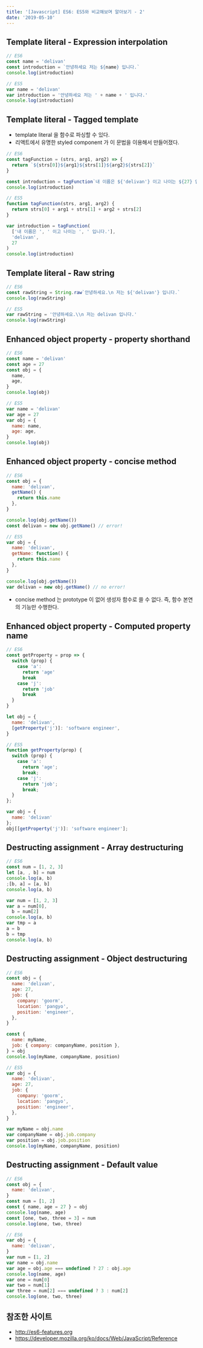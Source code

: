 ```yaml
---
title: '[Javascript] ES6: ES5와 비교해보며 알아보기 - 2'
date: '2019-05-10'
---
```


## Template literal - Expression interpolation

```js
// ES6
const name = 'delivan'
const introduction = `안녕하세요 저는 ${name} 입니다.`
console.log(introduction)
```

```js
// ES5
var name = 'delivan'
var introduction = '안녕하세요 저는 ' + name + ' 입니다.'
console.log(introduction)
```

## Template literal - Tagged template

- template literal 을 함수로 파싱할 수 있다.
- 리액트에서 유명한 styled component 가 이 문법을 이용해서 만들어졌다.

```js
// ES6
const tagFunction = (strs, arg1, arg2) => {
  return `${strs[0]}${arg1}${strs[1]}${arg2}${strs[2]}`
}

const introduction = tagFunction`내 이름은 ${'delivan'} 이고 나이는 ${27} 입니다.`
console.log(introduction)
```

```js
// ES5
function tagFunction(strs, arg1, arg2) {
  return strs[0] + arg1 + strs[1] + arg2 + strs[2]
}

var introduction = tagFunction(
  ['내 이름은 ', ' 이고 나이는 ', ' 입니다.'],
  'delivan',
  27
)
console.log(introduction)
```

## Template literal - Raw string

```js
// ES6
const rawString = String.raw`안녕하세요.\n 저는 ${'delivan'} 입니다.`
console.log(rawString)
```

```js
// ES5
var rawString = '안녕하세요.\\n 저는 delivan 입니다.'
console.log(rawString)
```

## Enhanced object property - property shorthand

```js
// ES6
const name = 'delivan'
const age = 27
const obj = {
  name,
  age,
}
console.log(obj)
```

```js
// ES5
var name = 'delivan'
var age = 27
var obj = {
  name: name,
  age: age,
}
console.log(obj)
```

## Enhanced object property - concise method

```js
// ES6
const obj = {
  name: 'delivan',
  getName() {
    return this.name
  },
}

console.log(obj.getName())
const delivan = new obj.getName() // error!
```

```js
// ES5
var obj = {
  name: 'delivan',
  getName: function() {
    return this.name
  },
}

console.log(obj.getName())
var delivan = new obj.getName() // no error!
```

- concise method 는 prototype 이 없어 생성자 함수로 쓸 수 없다. 즉, 함수 본연의 기능만 수행한다.

## Enhanced object property - Computed property name

```js
// ES6
const getProperty = prop => {
  switch (prop) {
    case 'a':
      return 'age'
      break
    case 'j':
      return 'job'
      break
  }
}

let obj = {
  name: 'delivan',
  [getProperty('j')]: 'software engineer',
}
```

```js
// ES5
function getProperty(prop) {
  switch (prop) {
    case 'a':
      return 'age';
      break;
    case 'j':
      return 'job';
      break;
  }
};

var obj = {
  name: 'delivan'
};
obj[[getProperty('j')]: 'software engineer'];
```

## Destructing assignment - Array destructuring

```js
// ES6
const num = [1, 2, 3]
let [a, , b] = num
console.log(a, b)
;[b, a] = [a, b]
console.log(a, b)
```

```js
var num = [1, 2, 3]
var a = num[0],
  b = num[2]
console.log(a, b)
var tmp = a
a = b
b = tmp
console.log(a, b)
```

## Destructing assignment - Object destructuring

```js
// ES6
const obj = {
  name: 'delivan',
  age: 27,
  job: {
    company: 'goorm',
    location: 'pangyo',
    position: 'engineer',
  },
}

const {
  name: myName,
  job: { company: companyName, position },
} = obj
console.log(myName, companyName, position)
```

```js
// ES5
var obj = {
  name: 'delivan',
  age: 27,
  job: {
    company: 'goorm',
    location: 'pangyo',
    position: 'engineer',
  },
}

var myName = obj.name
var companyName = obj.job.company
var position = obj.job.position
console.log(myName, companyName, position)
```

## Destructing assignment - Default value

```js
// ES6
const obj = {
  name: 'delivan',
}
const num = [1, 2]
const { name, age = 27 } = obj
console.log(name, age)
const [one, two, three = 3] = num
console.log(one, two, three)
```

```js
// ES6
var obj = {
  name: 'delivan',
}
var num = [1, 2]
var name = obj.name
var age = obj.age === undefined ? 27 : obj.age
console.log(name, age)
var one = num[0]
var two = num[1]
var three = num[2] === undefined ? 3 : num[2]
console.log(one, two, three)
```

## 참조한 사이트

- <a href="http://es6-features.org" target="_blank">http://es6-features.org</a>
- <a href="https://developer.mozilla.org/ko/docs/Web/JavaScript/Reference" target="_blank">https://developer.mozilla.org/ko/docs/Web/JavaScript/Reference</a>
